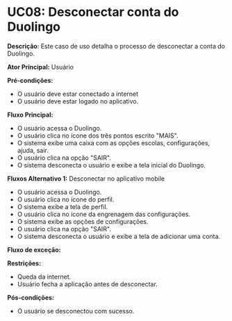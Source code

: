 # UC08: Desconectar conta do Duolingo

**Descrição**: Este caso de uso detalha o processo de desconectar a conta do Duolingo.

**Ator Principal:** Usuário

**Pré-condições:**

- O usuário deve estar conectado a internet
- O usuário deve estar logado no aplicativo.

**Fluxo Principal:**

- O usuário acessa o Duolingo.
- O usuário clica no ícone dos três pontos escrito "MAIS".
- O sistema exibe uma caixa com as opções escolas, configurações, ajuda, sair.
- O usuário clica na opção "SAIR".
- O sistema desconecta o usuário e exibe a tela inicial do Duolingo.

**Fluxos Alternativo 1:** Desconectar no aplicativo mobile

- O usuário acessa o Duolingo.
- O usuário clica no ícone do perfil.
- O sistema exibe a tela de perfil.
- O usuário clica no ícone da engrenagem das configurações.
- O sistema exibe as opções de configurações.
- O usuário clica na opção "SAIR".
- O sistema desconecta o usuário e exibe a tela de adicionar uma conta.

**Fluxo de exceção:** 

**Restrições:**

- Queda da internet.
- Usuário fecha a aplicação antes de desconectar.

**Pós-condições:**

- O usuário se desconectou com sucesso.